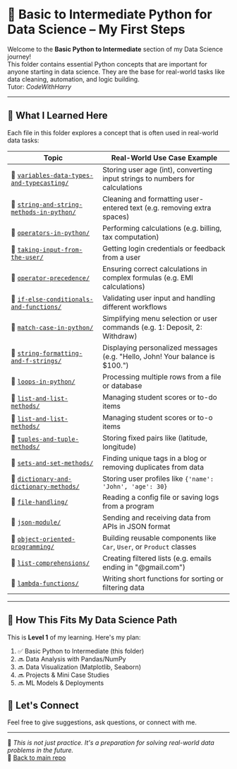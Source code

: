 # 🐍 Basic to Intermediate Python for Data Science – My First Steps

Welcome to the **Basic Python to Intermediate** section of my Data Science journey!  
This folder contains essential Python concepts that are important for anyone starting in data science. They are the base for real-world tasks like data cleaning, automation, and logic building.\
Tutor:  *CodeWithHarry*

---
## 🧠 What I Learned Here

Each file in this folder explores a concept that is often used in real-world data tasks:

| **Topic**                                 | **Real-World Use Case Example**                                              |
|------------------------------------------|------------------------------------------------------------------------------|
| 📄 [`variables-data-types-and-typecasting/`](https://github.com/Akib-Osmani/data-science-journey/tree/main/01-Python-Fundamentals/variables-data-types-and-typecasting) | Storing user age (int), converting input strings to numbers for calculations |
| 📄 [`string-and-string-methods-in-python/`](https://github.com/Akib-Osmani/data-science-journey/tree/main/01-Python-Fundamentals/string-and-string-methods-in-python) | Cleaning and formatting user-entered text (e.g. removing extra spaces) |
| 📄 [`operators-in-python/`](https://github.com/Akib-Osmani/data-science-journey/tree/main/01-Python-Fundamentals/operators-in-python) | Performing calculations (e.g. billing, tax computation) |
| 📄 [`taking-input-from-the-user/`](https://github.com/Akib-Osmani/data-science-journey/tree/main/01-Python-Fundamentals/taking-input-from-the-user) | Getting login credentials or feedback from a user |
| 📄 [`operator-precedence/`](https://github.com/Akib-Osmani/data-science-journey/tree/main/01-Python-Fundamentals/operator-precedence) | Ensuring correct calculations in complex formulas (e.g. EMI calculations) |
| 📄 [`if-else-conditionals-and-functions/`](https://github.com/Akib-Osmani/data-science-journey/tree/main/01-Python-Fundamentals/if-else-conditionals-and-functions) | Validating user input and handling different workflows |
| 📄 [`match-case-in-python/`](https://github.com/Akib-Osmani/data-science-journey/tree/main/01-Python-Fundamentals/match-case-in-python) | Simplifying menu selection or user commands (e.g. 1: Deposit, 2: Withdraw) |
| 📄 [`string-formatting-and-f-strings/`](https://github.com/Akib-Osmani/data-science-journey/tree/main/01-Python-Fundamentals/string-formatting-and-f-strings) | Displaying personalized messages (e.g. "Hello, John! Your balance is $100.") |
| 📄 [`loops-in-python/`](https://github.com/Akib-Osmani/data-science-journey/tree/main/01-Python-Fundamentals/loops-in-python) | Processing multiple rows from a file or database |
| 📄 [`list-and-list-methods/`](https://github.com/Akib-Osmani/data-science-journey/tree/main/01-Python-Fundamentals/list-and-list-methods) | Managing student scores or to-do items |
| 📄 [`list-and-list-methods/`](https://github.com/Akib-Osmani/data-science-journey/tree/main/01-Python-Fundamentals/list-and-list-methods) | Managing student scores or to-o items |
| 📄 [`tuples-and-tuple-methods/`](https://github.com/Akib-Osmani/data-science-journey/tree/main/01-Python-Fundamentals/tuples-and-tuple-methods) | Storing fixed pairs like (latitude, longitude) |
| 📄 [`sets-and-set-methods/`](https://github.com/Akib-Osmani/data-science-journey/tree/main/01-Python-Fundamentals/sets-and-set-methods) | Finding unique tags in a blog or removing duplicates from data |
| 📄 [`dictionary-and-dictionary-methods/`](https://github.com/Akib-Osmani/data-science-journey/tree/main/01-Python-Fundamentals/dictionary-and-dictionary-methods) | Storing user profiles like `{'name': 'John', 'age': 30}` |
| 📄 [`file-handling/`](https://github.com/Akib-Osmani/data-science-journey/tree/main/01-Python-Fundamentals/file-handling) | Reading a config file or saving logs from a program |
| 📄 [`json-module/`](https://github.com/Akib-Osmani/data-science-journey/tree/main/01-Python-Fundamentals/json-module) | Sending and receiving data from APIs in JSON format |
| 📄 [`object-oriented-programming/`](https://github.com/Akib-Osmani/data-science-journey/tree/main/01-Python-Fundamentals/object-oriented-programming) | Building reusable components like `Car`, `User`, or `Product` classes |
| 📄 [`list-comprehensions/`](https://github.com/Akib-Osmani/data-science-journey/tree/main/01-Python-Fundamentals/list-comprehensions) | Creating filtered lists (e.g. emails ending in "@gmail.com") |
| 📄 [`lambda-functions/`](https://github.com/Akib-Osmani/data-science-journey/tree/main/01-Python-Fundamentals/lambda-functions) | Writing short functions for sorting or filtering data |


---

## 🧭 How This Fits My Data Science Path

This is **Level 1** of my learning. Here's my plan:

1. ✅ Basic Python to Intermediate (this folder)
2. 🔜 Data Analysis with Pandas/NumPy
3. 🔜 Data Visualization (Matplotlib, Seaborn)
4. 🔜 Projects & Mini Case Studies
5. 🔜 ML Models & Deployments

## 🤝 Let's Connect

Feel free to give suggestions, ask questions, or connect with me.

---

📌 *This is not just practice. It's a preparation for solving real-world data problems in the future.*  
🔗 [Back to main repo](https://github.com/Akib-Osmani/data-science-journey)
